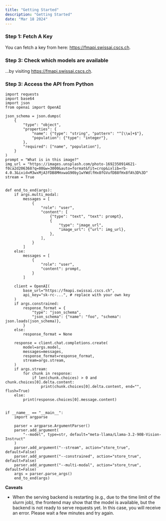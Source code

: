 ```yaml
---
title: "Getting Started"
description: "Getting Started"
date: "Mar 18 2024"
---
```


### Step 1: Fetch A Key

You can fetch a key from here: https://fmapi.swissai.cscs.ch.

### Step 3: Check which models are available

...by visiting https://fmapi.swissai.cscs.ch.

### Step 3: Access the API from Python

```
import requests
import base64
import json
from openai import OpenAI

json_schema = json.dumps(
    {
        "type": "object",
        "properties": {
            "name": {"type": "string", "pattern": "^[\\w]+$"},
            "population": {"type": "integer"},
        },
        "required": ["name", "population"],
    }
)
prompt = "What is in this image?"
img_url = "https://images.unsplash.com/photo-1692350914621-f0ca2d206368?q=80&w=3000&auto=format&fit=crop&ixlib=rb-4.0.3&ixid=M3wxMjA3fDB8MHxwaG90by1wYWdlfHx8fGVufDB8fHx8fA%3D%3D"
stream = True


def end_to_end(args):
    if args.multi_modal:
        messages = [
            {
                "role": "user",
                "content": [
                    {"type": "text", "text": prompt},
                    {
                        "type": "image_url",
                        "image_url": {"url": img_url},
                    },
                ],
            }
        ]
    else:
        messages = [
            {
                "role": "user",
                "content": prompt,
            }
        ]

    client = OpenAI(
        base_url="https://fmapi.swissai.cscs.ch",
        api_key="sk-rc-...", # replace with your own key
    )
    if args.constrained:
        response_format = {
            "type": "json_schema",
            "json_schema": {"name": "foo", "schema": json.loads(json_schema)},
        }
    else:
        response_format = None

    response = client.chat.completions.create(
        model=args.model,
        messages=messages,
        response_format=response_format,
        stream=args.stream,
    )
    if args.stream:
        for chunk in response:
            if len(chunk.choices) > 0 and chunk.choices[0].delta.content:
                print(chunk.choices[0].delta.content, end="", flush=True)
    else:
        print(response.choices[0].message.content)


if __name__ == "__main__":
    import argparse

    parser = argparse.ArgumentParser()
    parser.add_argument(
        "--model", type=str, default="meta-llama/Llama-3.2-90B-Vision-Instruct"
    )
    parser.add_argument("--stream", action="store_true", default=False)
    parser.add_argument("--constrained", action="store_true", default=False)
    parser.add_argument("--multi-modal", action="store_true", default=False)
    args = parser.parse_args()
    end_to_end(args)
```


**Caveats**

- When the serving backend is restarting (e.g., due to the time limit of the slurm job), the frontend may show that the model is available, but the backend is not ready to serve requests yet. In this case, you will receive an error. Please wait a few minutes and try again.